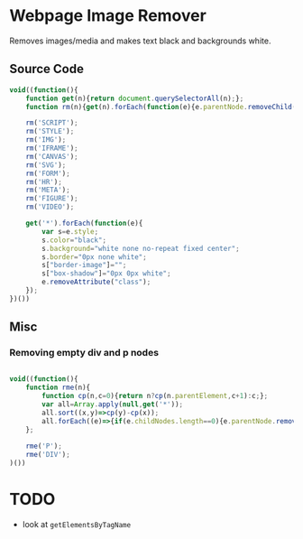 # Webpage Image Remover

Removes images/media and makes text black and backgrounds white.

## Source Code

```javascript
void((function(){
    function get(n){return document.querySelectorAll(n);};
    function rm(n){get(n).forEach(function(e){e.parentNode.removeChild(e)});};

    rm('SCRIPT');
    rm('STYLE');
    rm('IMG');
    rm('IFRAME');
    rm('CANVAS');
    rm('SVG');
    rm('FORM');
    rm('HR');
    rm('META');
    rm('FIGURE');
    rm('VIDEO');

    get('*').forEach(function(e){
        var s=e.style;
        s.color="black";
        s.background="white none no-repeat fixed center";
        s.border="0px none white";
        s["border-image"]="";
        s["box-shadow"]="0px 0px white";
        e.removeAttribute("class");
    });
})())
```

## Misc

### Removing empty div and p nodes

```javascript

void((function(){
    function rme(n){
        function cp(n,c=0){return n?cp(n.parentElement,c+1):c;};
        var all=Array.apply(null,get('*'));
        all.sort((x,y)=>cp(y)-cp(x));
        all.forEach((e)=>{if(e.childNodes.length==0){e.parentNode.removeChild(e);console.log(e);}});
    };
    
    rme('P');
    rme('DIV');
)())

```
# TODO

* look at ```getElementsByTagName```
